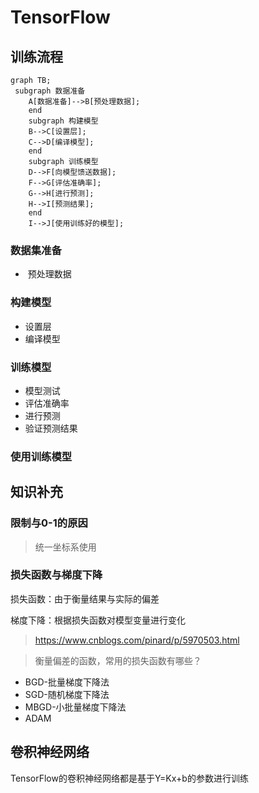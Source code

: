 # TensorFlow

## 训练流程

```mermaid
graph TB;
 subgraph 数据准备
    A[数据准备]-->B[预处理数据];
    end
    subgraph 构建模型
    B-->C[设置层];
    C-->D[编译模型];
    end
    subgraph 训练模型
    D-->F[向模型馈送数据];
    F-->G[评估准确率];
    G-->H[进行预测];
    H-->I[预测结果];
    end
    I-->J[使用训练好的模型];
```

### 数据集准备

* ​    预处理数据

### 构建模型

* 设置层
* 编译模型

### 训练模型

* 模型测试
* 评估准确率
* 进行预测
* 验证预测结果

### 使用训练模型

## 知识补充

### 限制与0-1的原因

>  统一坐标系使用

### 损失函数与梯度下降

损失函数：由于衡量结果与实际的偏差

梯度下降：根据损失函数对模型变量进行变化

> https://www.cnblogs.com/pinard/p/5970503.html

> 衡量偏差的函数，常用的损失函数有哪些？

* BGD-批量梯度下降法
* SGD-随机梯度下降法
* MBGD-小批量梯度下降法
* ADAM

## 卷积神经网络

 TensorFlow的卷积神经网络都是基于Y=Kx+b的参数进行训练
